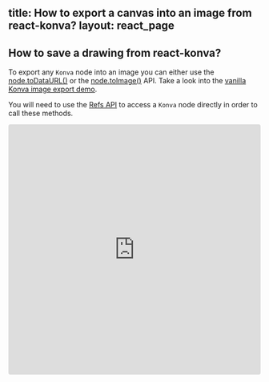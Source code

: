 title: How to export a canvas into an image from react-konva?
layout: react_page
---

## How to save a drawing from react-konva?

To export any `Konva` node into an image you can either use the [node.toDataURL()](/api/Konva.Node.html#toDataURL) or the [node.toImage()](https://konvajs.org/api/Konva.Node.html#toImage) API. Take a look into the [vanilla Konva image export demo](https://konvajs.org/docs/data_and_serialization/Stage_Data_URL.html).

You will need to use the [Refs API](/docs/react/Access_Konva_Nodes.html) to access a `Konva` node directly in order to call these methods.

<iframe src="https://codesandbox.io/embed/github/konvajs/site/tree/master/react-demos/image-export?hidenavigation=1&view=split&fontsize=10" style="width:100%; height:500px; border:0; border-radius: 4px; overflow:hidden;" sandbox="allow-modals allow-forms allow-popups allow-scripts allow-same-origin"></iframe>



